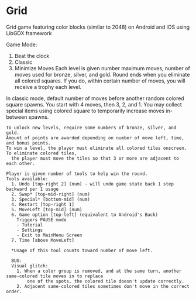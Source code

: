 # Grid
Grid game featuring color blocks (similar to 2048) on Android and iOS using LibGDX framework

Game Mode: 
  1. Beat the clock
  2. Classic
  3. Minimize Moves
    Each level is given number maximum moves, number of moves used for bronze, silver, and gold. Round ends when you eliminate all colored squares. If you do, within certain number of moves, you will receive a trophy each level. 

In classic mode, default number of moves before another random colored square spawns. You start with 4 moves, then 3, 2, and 1. You may collect special items using colored square to temporarily increase moves in-between spawns. 

    To unlock new levels, require some numbers of bronze, silver, and gold.
    Amount of points are awarded depending on number of move left, time, and bonus points.
    To win a level, the player must eliminate all colored tiles onscreen. To eliminate colored tiles,
      the player must move the tiles so that 3 or more are adjacent to each other. 
    
    Player is given number of tools to help win the round.
    Tools available:
      1. Undo [top-right 2] (num) - will undo game state back 1 step backward per 1 usage
      2. Swap* [top-mid-right] (num)
      3. Special* [bottom-mid] (num)
      4. Restart [top-right 1]
      5. MoveLeft [top-mid] (num)
      6. Game option [top-left] (equivalent to Android's Back) 
      	Triggers PAUSE mode
      	- Tutorial
      	- Settings
      	- Exit to MainMenu Screen
      7. Time [above MoveLeft]
      
      *Usage of this tool counts toward number of move left.
      
      BUG:
      Visual glitch:
      	1. When a color group is removed, and at the same turn, another same-colored tile moves in to replace
      		one of the spots, the colored tile doesn't update correctly.
      	2. Adjacent same-colored tiles sometimes don't move in the correct order.
